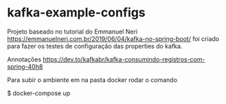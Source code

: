# kafka-example-configs

Projeto baseado no tutorial do Emmanuel Neri https://emmanuelneri.com.br/2019/06/04/kafka-no-spring-boot/
foi criado para fazer os testes de configuração das properties do kafka.


Annotações
https://dev.to/kafkabr/kafka-consumindo-registros-com-spring-40h8

Para subir o ambiente em na pasta docker rodar o comando

 $ docker-compose up